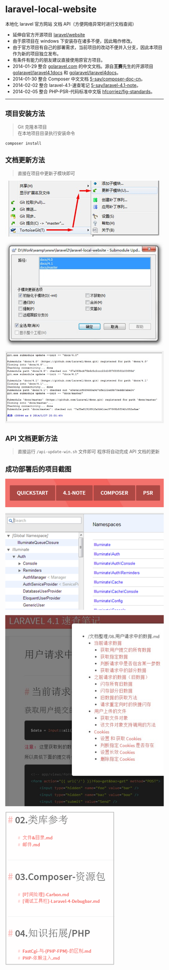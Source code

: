 laravel-local-website
====================

本地化 laravel 官方网站 文档 API（方便网络异常时进行文档查阅）

- 延伸自官方开源项目 [laravel/website](https://github.com/laravel/website)
- 由于原项目在 windows 下安装存在诸多不便，因此略作修改。
- 由于官方项目有自己的部署需求，当前项目的改动不便并入分支，因此本项目作为新的项目独立发布。
- 有条件有能力的朋友建议直接使用原官方项目。
- 2014-01-29 整合 [golaravel.com](http://www.golaravel.com/) 的中文文档。源自**王赛**先生的开源项目 [golaravel/laravel4.1docs](https://github.com/golaravel/laravel4.1docs) 和 [golaravel/laravel4docs](https://github.com/golaravel/laravel4docs)。
- 2014-01-30 整合 Composer 中文文档 [5-say/composer-doc-cn](https://github.com/5-say/composer-doc-cn)。
- 2014-02-02 整合 laravel-4.1-速查笔记 [5-say/laravel-4.1-note](https://github.com/5-say/laravel-4.1-note)。
- 2014-02-05 整合 PHP-PSR-代码标准中文版 [hfcorriez/fig-standards](https://github.com/hfcorriez/fig-standards)。

---

## 项目安装方法

> Git 克隆本项目  
> 在本地项目目录执行安装命令

    composer install

## 文档更新方法

> 直接在项目中更新子模块即可

![选择菜单](/public/assets/img/readme/tg-01.jpg "Optional title")

![全选更新](/public/assets/img/readme/tg-02.jpg "Optional title")

![更新结束](/public/assets/img/readme/tg-03.jpg "Optional title")

## API 文档更新方法

> 直接运行 `/api-update-win.sh` 文件即可
> 程序将自动完成 API 文档的更新

## 成功部署后的项目截图

![Alt text](/public/assets/img/readme/mx3E2CC.png "Optional title")

![Alt text](/public/assets/img/readme/mx35ABC.png "Optional title")

![Alt text](/public/assets/img/readme/01.jpg "Optional title")

![Alt text](/public/assets/img/readme/mx3BBFD.png "Optional title")